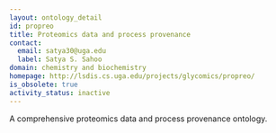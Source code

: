 ```yaml
---
layout: ontology_detail
id: propreo
title: Proteomics data and process provenance
contact:
  email: satya30@uga.edu
  label: Satya S. Sahoo
domain: chemistry and biochemistry
homepage: http://lsdis.cs.uga.edu/projects/glycomics/propreo/
is_obsolete: true
activity_status: inactive
---
```


A comprehensive proteomics data and process provenance ontology.
